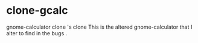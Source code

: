 clone-gcalc
===========

gnome-calculator clone 's clone
This is the altered gnome-calculator that I alter to find in the bugs .
